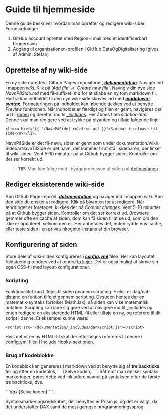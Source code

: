# Guide til hjemmeside
Denne guide beskriver hvordan man opretter og redigere wiki-sider.
Forudsætninger

1.	GitHub account oprettet med RegionH mail med et identificerbart brugernavn
2.	Adgang til organisationen-profilen i GitHub DataOgDigitalisering (gives af Admin: Stefan)

## Oprettelse af ny wiki-side
En ny side oprettes i Github Pages-repositoriet, [**_dokumentation_**](https://github.com/DataOgDigitalisering/dokumentation). Navigér ind I mappen *wiki*.  Klik på *’Add file’* -> *’Create new file’*. Navngiv din nye side *NavnPåSide.md* med fil-suffixet *.md* for at skabe en ny tom markdown fil.
Herfra kan indholdet til den nye wiki-side skrives ind med [**_markdown-syntax_**](https://www.markdownguide.org/basic-syntax/). Formateringen på indholdet kan løbende tjekkes ved at benytte *Preview* funktionen.
Når indholdet er færdigt og filen er gemt, navigeres der ud til [roden](https://github.com/DataOgDigitalisering/dokumentation) og derefter ind til [*_includes*](https://github.com/DataOgDigitalisering/dokumentation/tree/master/_includes). Her åbnes filen *sidebar-html*. Denne skal man redigere ved at trykke på blyanten og tilføje følgende linje
```
<li><a href="{{ '/NavnPåSide| relative_url }}">Sidebar titelnavn til side</a></li>.
```

NavnPåSide er det fil-navn, siden er gemt som under dokumentation/wiki/. SidebarNavnTilSide er det navn, der kommer til at stå i sidebaren, der linker til wiki-siden.
Vent 5-10 minutter på at Github bygger siden. Kontroller om det ser korrekt ud. 
> **TIP:** Man kan følge med i byggeprocessen af siden på [Actionsfanen](https://github.com/DataOgDigitalisering/dokumentation/actions)

## Rediger eksisterende wiki-side
Åbn Github Page-repo’et, [**_dokumentation_**](https://github.com/DataOgDigitalisering/dokumentation) og navigér ind I mappen *wiki*. Åbn den side du ønsker at redigere. Klik på blyanten for at redigere. Når ændringer er foretaget, klikkes der på *Commit changes*.
Vent 5-10 minutter på at Github bygger siden. Kontroller om det ser korrekt ud. Browsere gemmer ofte en cache af siden, dom kan få siden til at se ud, som om den ikke er opdateret, selvom den er. Her anbefales det, enten rydde ens cache, eller teste siden i en privat/inkognito-instans af din browser.

## Konfigurering af siden
Store dele af wiki-siden konfigureres i [**_config.yml_**](https://github.com/DataOgDigitalisering/dokumentation/blob/master/_config.yml) filen. Her kan layoutet fuldstændig ændres ved at ændre [to linjer](http://www.drassil.org/git-wiki/customize). Det er også muligt at skrive sin egen CSS-fil med layout-konfigurationer.
### Scripting
Funktionalitet kan tilføjes til siden gennem scripting. F.eks. er dag/nat-tilstand en funtion tilføjet gennem scripting. Desuden hentes der en matematik-syntaks fortolker (MathJax), så siden kan vise matematisk notation. 
Scripting kan lade sig gøre ved at navigere ind til _includes  og enten redigere en eksisterende HTML-fil eller tilføje en ny, og referere til dit script i denne.
Et eksempel kunne være:
```
<script src="/dokumentation/_includes/darkscript.js"></script>
```
Hvis det er en ny HTML-fil skal der efterfølges refereres til denne i config_yml filen i Include Hooks-sektionen.

### Brug af kodeblokke
En kodeblok kan genereres i markdown ved at benytte sig af **tre backticks** før og efter en kodeblok, *\`\`\`* [Selve koden] *\`\`\`*. Såfremt man ønsker syntaks markeringer, gøres dette ved inkludere navnet på syntaksen efter de første tre backticks, dvs. 

 *\`\`\`dax* [Selve koden] *\`\`\`*.

Syntaksmarkeringsredskabet, der benyttes er Prism js, og det er valgt, da det understøtter DAX samt de mest gængse programmeringssprog. 
